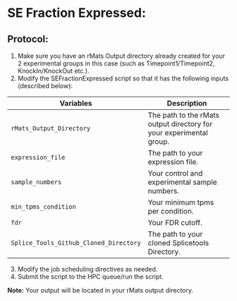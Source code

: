 # SE Fraction Expressed:

## Protocol:

1) Make sure you have an rMats Output directory already created for your 2 experimental groups in this case (such as Timepoint1/Timepoint2, KnockIn/KnockOut etc.).
2) Modify the SEFractionExpressed script so that it has the following inputs (described below):

| Variables | Description |
|----------|----------|
| `rMats_Output_Directory`    | The path to the rMats output directory for your experimental group.   |
| `expression_file`    | The path to your expression file.   |
| `sample_numbers`    | Your control and experimental sample numbers.   |
| `min_tpms_condition`    | Your minimum tpms per condition.   |
| `fdr`    | Your FDR cutoff.  |
| `Splice_Tools_Github_Cloned_Directory`    | The path to your cloned Splicetools Directory.   |


3) Modify the job scheduling directives as needed.
4) Submit the script to the HPC queue/run the script.

**Note:** Your output will be located in your rMats output directory.
